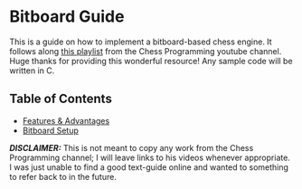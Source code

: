 # Bitboard Guide

This is a guide on how to implement a bitboard-based chess engine. It follows along [this playlist](https://www.youtube.com/playlist?list=PLmN0neTso3Jxh8ZIylk74JpwfiWNI76Cs) from the Chess Programming youtube channel. Huge thanks for providing this wonderful resource! Any sample code will be written in C.  

## Table of Contents
* [Features & Advantages](features-and-advantages.md)
* [Bitboard Setup](bitboard-setup.md)

***DISCLAIMER:*** This is not meant to copy any work from the Chess Programming channel; I will leave links to his videos whenever appropriate. I was just unable to find a good text-guide online and wanted to something to refer back to in the future. 
